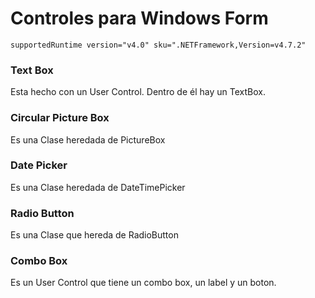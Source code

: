 # Controles para Windows Form

`supportedRuntime version="v4.0" sku=".NETFramework,Version=v4.7.2"`

### Text Box

Esta hecho con un User Control. Dentro de él hay un TextBox.

### Circular Picture Box

Es una Clase heredada de PictureBox

### Date Picker

Es una Clase heredada de DateTimePicker

### Radio Button

Es una Clase que hereda de RadioButton

### Combo Box

Es un User Control que tiene un combo box, un label y un boton.
